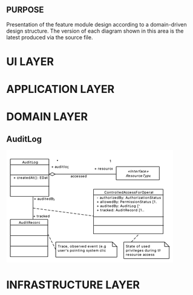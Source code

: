 ## PURPOSE
Presentation of the feature module design according to a domain-driven design structure.
The version of each diagram shown in this area is the latest produced via the source file.

# UI LAYER

# APPLICATION LAYER

# DOMAIN LAYER

## AuditLog
![image](domain\AuditLog_description.PNG)

# INFRASTRUCTURE LAYER
